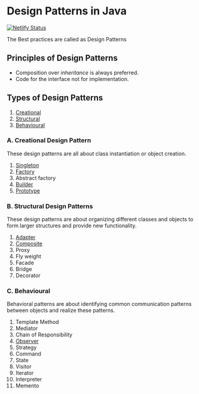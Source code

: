 # Design Patterns in Java

[![Netlify Status](https://api.netlify.com/api/v1/badges/ceec4efb-1a95-424e-a933-8897a3797c23/deploy-status)](https://app.netlify.com/sites/learning-topics/deploys)

The Best practices are called as Design Patterns

## Principles of Design Patterns

* Composition over _inheritance_ is always preferred.
* Code for the interface not for implementation.

## Types of Design Patterns

1. [Creational](#a-creational-design-pattern)
2. [Structural](#b-structural-design-patterns)
3. [Behavioural](#c-behavioural)

### A. Creational Design Pattern

These design patterns are all about class instantiation or object creation.

1. [Singleton](docs/pattern/singleton-design-pattern.md)
2. [Factory](docs/pattern/factory-design-pattern.md)
3. Abstract factory
4. [Builder](docs/pattern/builder-design-pattern.md)
5. [Prototype](docs/pattern/prototype-design-pattern.md)

### B. Structural Design Patterns

These design patterns are about organizing different classes and objects to form larger structures and provide new functionality.

1. [Adapter](docs/pattern/adapter-design-pattern.md)
2. [Composite](docs/pattern/composite-design-pattern.md)
3. Proxy
4. Fly weight
5. Facade
6. Bridge
7. Decorator

### C. Behavioural

Behavioral patterns are about identifying common communication patterns between objects and realize these patterns.

1. Template Method
2. Mediator
3. Chain of Responsibility
4. [Observer](docs/pattern/observer-design-pattern.md)
5. Strategy
6. Command
7. State
8. Visitor
9. Iterator
10. Interpreter
11. Memento


